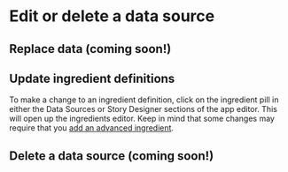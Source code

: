 # Edit or delete a data source

## Replace data \(coming soon!\)

## Update ingredient definitions

To make a change to an ingredient definition, click on the ingredient pill in either the Data Sources or Story Designer sections of the app editor. This will open up the ingredients editor.  Keep in mind that some changes may require that you [add an advanced ingredient](defining-ingredients/#adding-an-advanced-ingredient).

## Delete a data source \(coming soon!\)

